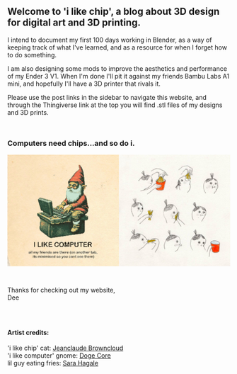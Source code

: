 ## Welcome to 'i like chip', a blog about 3D design for digital art and 3D printing.

I intend to document my first 100 days working in Blender, as a way of keeping track of what I've learned, and as a resource for when I forget how to do something.

I am also designing some mods to improve the aesthetics and performance of my Ender 3 V1. When I'm done I'll pit it against my friends Bambu Labs A1 mini, and hopefully I'll have a 3D printer that rivals it.

Please use the post links in the sidebar to navigate this website, and through the Thingiverse link at the top you will find .stl files of my designs and 3D prints.

<div style="height: 1em"> </div>

### Computers need chips...and so do i.

![computers](/images/i-like-computers-and-fries.JPEG)

<div style="height: 1em"> </div>

Thanks for checking out my website,  
Dee
<div style="height: 1em"> </div>
<div style="height: 1em"> </div>

#### Artist credits:  
'i like chip' cat: [Jeanclaude Browncloud](https://www.instagram.com/jeanclaude_browncloud/)  
'i like computer' gnome: [Doge Core](https://www.dogecore.com/)  
lil guy eating fries: [Sara Hagale](https://www.shagey.com/)









<div style="height: 1em"> </div>
